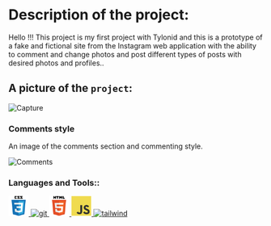 # Description of the project:
<p>Hello !!!
This project is my first project with Tylonid and this is a prototype of a fake and fictional site from the Instagram web application with the ability to comment and change photos and post different types of posts with desired photos and profiles..</p>


## A picture of the  `project`:
![Capture](https://github.com/m-mdy-m/LikewebInstagram/assets/148723252/d56b36b6-8daa-45dd-8e9b-d7a28024de30)






### Comments style
<p>An image of the comments section and commenting style.</p>

![Comments](https://github.com/m-mdy-m/LikewebInstagram/assets/148723252/c31a0c60-ed08-47f5-8f35-2ec457f64831)




### Languages and Tools::

<p align="left"> <a href="https://www.w3schools.com/css/" target="_blank" rel="noreferrer"> <img src="https://raw.githubusercontent.com/devicons/devicon/master/icons/css3/css3-original-wordmark.svg" alt="css3" width="40" height="40"/> </a> <a href="https://git-scm.com/" target="_blank" rel="noreferrer"> <img src="https://www.vectorlogo.zone/logos/git-scm/git-scm-icon.svg" alt="git" width="40" height="40"/> </a> <a href="https://www.w3.org/html/" target="_blank" rel="noreferrer"> <img src="https://raw.githubusercontent.com/devicons/devicon/master/icons/html5/html5-original-wordmark.svg" alt="html5" width="40" height="40"/> </a> <a href="https://developer.mozilla.org/en-US/docs/Web/JavaScript" target="_blank" rel="noreferrer"> <img src="https://raw.githubusercontent.com/devicons/devicon/master/icons/javascript/javascript-original.svg" alt="javascript" width="40" height="40"/> </a> <a href="https://tailwindcss.com/" target="_blank" rel="noreferrer"> <img src="https://www.vectorlogo.zone/logos/tailwindcss/tailwindcss-icon.svg" alt="tailwind" width="40" height="40"/> </a> </p>